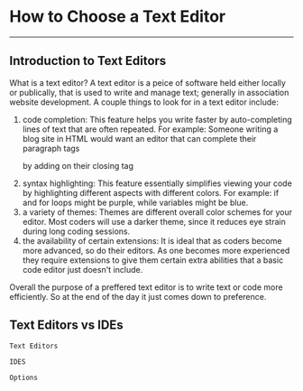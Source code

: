 # How to Choose a Text Editor
***

## Introduction to Text Editors  
What is a text editor? A text editor is a peice of software held either locally or publically, that is used to write and manage text; generally in association website development. A couple things to look for in a text editor include:  
 1. code completion: This feature helps you write faster by auto-completing lines of text that are often repeated. For example: Someone writing a blog site in HTML would want an editor that can complete their paragraph tags <p> by adding on their closing tag </p>
 2. syntax highlighting: This feature essentially simplifies viewing your code by highlighting different aspects with different colors. For example: if and for loops might be purple, while variables might be blue. 
 3. a variety of themes: Themes are different overall color schemes for your editor. Most coders will use a darker theme, since it reduces eye strain during long coding sessions.  
 4. the availability of certain extensions: It is ideal that as coders become more advanced, so do their editors. As one becomes more experienced they require extensions to give them certain extra abilities that a basic code editor just doesn't include. 

Overall the purpose of a preffered text editor is to write text or code more efficiently. So at the end of the day it just comes down to preference.  

## Text Editors vs IDEs
    Text Editors  
    
    IDES   
    
    Options  
     
